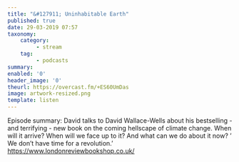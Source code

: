 ```yaml
---
title: "&#127911; Uninhabitable Earth"
published: true
date: 29-03-2019 07:57
taxonomy:
    category:
         - stream
    tag:
         - podcasts
summary:
enabled: '0'
header_image: '0'
theurl: https://overcast.fm/+ES60UmDas
image: artwork-resized.png
template: listen
---
```

 
Episode summary: David talks to David Wallace-Wells about his bestselling - and terrifying - new book on the coming hellscape of climate change. When will it arrive? When will we face up to it? And what can we do about it now? ’ We don’t have time for a revolution.’ https://www.londonreviewbookshop.co.uk/

